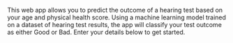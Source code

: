 This web app allows you to predict the outcome of a hearing test based on your age and physical health score. Using a machine learning model trained on a dataset of hearing test results, the app will classify your test outcome as either Good or Bad. Enter your details below to get started.
